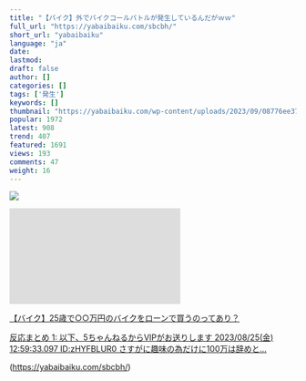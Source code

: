 ```yaml
---
title: "【バイク】外でバイクコールバトルが発生しているんだがｗｗ"
full_url: "https://yabaibaiku.com/sbcbh/"
short_url: "yabaibaiku"
language: "ja"
date: 
lastmod: 
draft: false
author: []
categories: []
tags: ['発生']
keywords: []
thumbnail: "https://yabaibaiku.com/wp-content/uploads/2023/09/08776ee37e8ffff4ce65c2f8882a62c0.jpg"
popular: 1972
latest: 908
trend: 407
featured: 1691
views: 193
comments: 47
weight: 16
---
```


![](https://yabaibaiku.com/wp-content/uploads/2023/09/08776ee37e8ffff4ce65c2f8882a62c0.jpg)

<a class='clearfix' href='https://yabaibaiku.com/tfblk/'><img src='data:image/gif;base64,R0lGODdhAQABAPAAAN3d3QAAACwAAAAAAQABAAACAkQBADs=' width='300' height='168' alt='【バイク】25歳で○○万円のバイクをローンで買うのってあり？' class='lazyload'><p class='title'>【バイク】25歳で○○万円のバイクをローンで買うのってあり？</p><p class='substr'>反応まとめ 1: 以下、5ちゃんねるからVIPがお送りします 2023/08/25(金) 12:59:33.097 ID:zHYFBLUR0 さすがに趣味の為だけに100万は辞めと...</p></a>

(https://yabaibaiku.com/sbcbh/)
